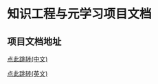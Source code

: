 # 知识工程与元学习项目文档

## 项目文档地址
[点此跳转(中文)](http://lidianzhong.gitee.io/kg-doc/#/zh-cn/)

[点此跳转(英文)](http://lidianzhong.gitee.io/kg-doc/#/en/)





